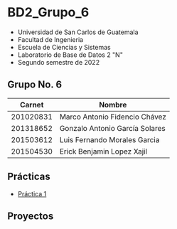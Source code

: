 # **BD2_Grupo_6**
- Universidad de San Carlos de Guatemala
- Facultad de Ingenieria
- Escuela de Ciencias y Sistemas
- Laboratorio de Base de Datos 2 "N"
- Segundo semestre de 2022

## **Grupo No. 6**

| Carnet | Nombre |
| ------ | ----- |
| 201020831 |   Marco Antonio Fidencio Chávez  |
| 201318652 |   Gonzalo Antonio García Solares |
| 201503612 |   Luis Fernando Morales Garcia |
| 201504530 |   Erick Benjamin Lopez Xajil |

## Prácticas

- [Práctica 1](<Practica1/README.md>)

## Proyectos